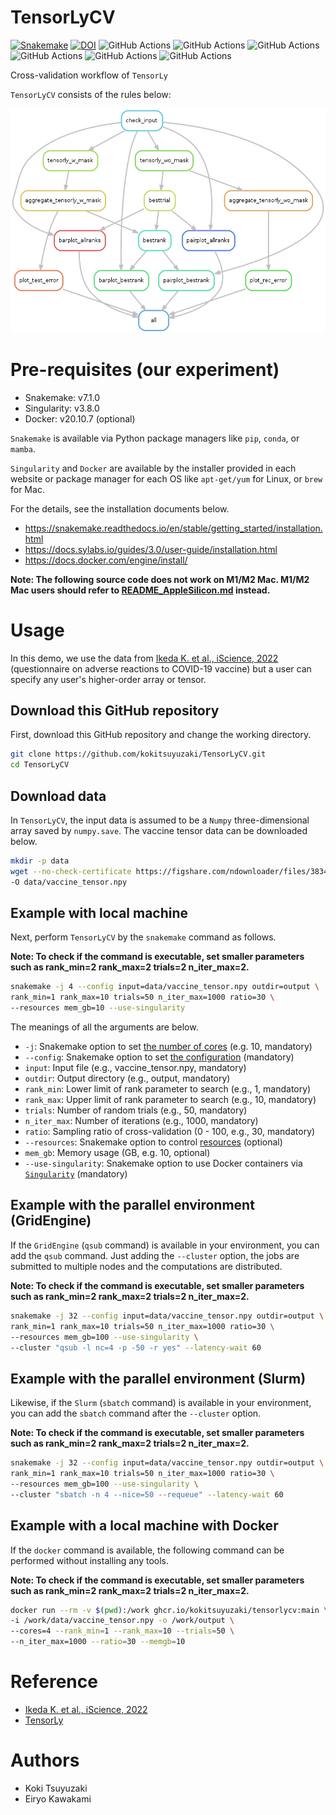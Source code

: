 # TensorLyCV

[![Snakemake](https://img.shields.io/badge/snakemake-≥6.0.5-brightgreen.svg)](https://snakemake.github.io)
[![DOI](https://zenodo.org/badge/571380791.svg)](https://zenodo.org/badge/latestdoi/571380791)
![GitHub Actions](https://github.com/kokitsuyuzaki/TensorLyCV/actions/workflows/build_test_push.yml/badge.svg)
![GitHub Actions](https://github.com/kokitsuyuzaki/TensorLyCV/actions/workflows/dockerrun1.yml/badge.svg)
![GitHub Actions](https://github.com/kokitsuyuzaki/TensorLyCV/actions/workflows/dockerrun2.yml/badge.svg)
![GitHub Actions](https://github.com/kokitsuyuzaki/TensorLyCV/actions/workflows/dockerrun3.yml/badge.svg)
![GitHub Actions](https://github.com/kokitsuyuzaki/TensorLyCV/actions/workflows/tensorlycv.yml/badge.svg)
![GitHub Actions](https://github.com/kokitsuyuzaki/TensorLyCV/actions/workflows/release-please.yml/badge.svg)

Cross-validation workflow of `TensorLy`

`TensorLyCV` consists of the rules below:

![](https://github.com/kokitsuyuzaki/TensorLyCV/blob/main/plot/dag.png?raw=true)

# Pre-requisites (our experiment)
- Snakemake: v7.1.0
- Singularity: v3.8.0
- Docker: v20.10.7 (optional)

`Snakemake` is available via Python package managers like `pip`, `conda`, or `mamba`.

`Singularity` and `Docker` are available by the installer provided in each website or package manager for each OS like `apt-get/yum` for Linux, or `brew` for Mac.

For the details, see the installation documents below.

- https://snakemake.readthedocs.io/en/stable/getting_started/installation.html
- https://docs.sylabs.io/guides/3.0/user-guide/installation.html
- https://docs.docker.com/engine/install/

**Note: The following source code does not work on M1/M2 Mac. M1/M2 Mac users should refer to [README_AppleSilicon.md](README_AppleSilicon.md) instead.**

# Usage

In this demo, we use the data from [Ikeda K. et al., iScience, 2022](https://www.sciencedirect.com/science/article/pii/S2589004222015097) (questionnaire on adverse reactions to COVID-19 vaccine) but a user can specify any user's higher-order array or tensor.

## Download this GitHub repository

First, download this GitHub repository and change the working directory.

```bash
git clone https://github.com/kokitsuyuzaki/TensorLyCV.git
cd TensorLyCV
```

## Download data

In `TensorLyCV`, the input data is assumed to be a `Numpy` three-dimensional array saved by `numpy.save`.
The vaccine tensor data can be downloaded below.

```bash
mkdir -p data
wget --no-check-certificate https://figshare.com/ndownloader/files/38344040 \
-O data/vaccine_tensor.npy
```

## Example with local machine

Next, perform `TensorLyCV` by the `snakemake` command as follows.

**Note: To check if the command is executable, set smaller parameters such as rank_min=2 rank_max=2 trials=2 n_iter_max=2.**

```bash
snakemake -j 4 --config input=data/vaccine_tensor.npy outdir=output \
rank_min=1 rank_max=10 trials=50 n_iter_max=1000 ratio=30 \
--resources mem_gb=10 --use-singularity
```

The meanings of all the arguments are below.

- `-j`: Snakemake option to set [the number of cores](https://snakemake.readthedocs.io/en/stable/executing/cli.html#useful-command-line-arguments) (e.g. 10, mandatory)
- `--config`: Snakemake option to set [the configuration](https://snakemake.readthedocs.io/en/stable/snakefiles/configuration.html) (mandatory)
- `input`: Input file (e.g., vaccine_tensor.npy, mandatory)
- `outdir`: Output directory (e.g., output, mandatory)
- `rank_min`: Lower limit of rank parameter to search (e.g., 1, mandatory)
- `rank_max`: Upper limit of rank parameter to search (e.g., 10, mandatory)
- `trials`: Number of random trials (e.g., 50, mandatory)
- `n_iter_max`: Number of iterations (e.g., 1000, mandatory)
- `ratio`: Sampling ratio of cross-validation (0 - 100, e.g., 30, mandatory)
- `--resources`: Snakemake option to control [resources](https://snakemake.readthedocs.io/en/stable/snakefiles/rules.html#resources) (optional)
- `mem_gb`: Memory usage (GB, e.g. 10, optional)
- `--use-singularity`: Snakemake option to use Docker containers via [`Singularity`](https://snakemake.readthedocs.io/en/stable/snakefiles/deployment.html) (mandatory)

## Example with the parallel environment (GridEngine)

If the `GridEngine` (`qsub` command) is available in your environment, you can add the `qsub` command. Just adding the `--cluster` option, the jobs are submitted to multiple nodes and the computations are distributed.

**Note: To check if the command is executable, set smaller parameters such as rank_min=2 rank_max=2 trials=2 n_iter_max=2.**

```bash
snakemake -j 32 --config input=data/vaccine_tensor.npy outdir=output \
rank_min=1 rank_max=10 trials=50 n_iter_max=1000 ratio=30 \
--resources mem_gb=100 --use-singularity \
--cluster "qsub -l nc=4 -p -50 -r yes" --latency-wait 60
```

## Example with the parallel environment (Slurm)

Likewise, if the `Slurm` (`sbatch` command) is available in your environment, you can add the `sbatch` command after the `--cluster` option.

**Note: To check if the command is executable, set smaller parameters such as rank_min=2 rank_max=2 trials=2 n_iter_max=2.**

```bash
snakemake -j 32 --config input=data/vaccine_tensor.npy outdir=output \
rank_min=1 rank_max=10 trials=50 n_iter_max=1000 ratio=30 \
--resources mem_gb=100 --use-singularity \
--cluster "sbatch -n 4 --nice=50 --requeue" --latency-wait 60
```

## Example with a local machine with Docker

If the `docker` command is available, the following command can be performed without installing any tools.

**Note: To check if the command is executable, set smaller parameters such as rank_min=2 rank_max=2 trials=2 n_iter_max=2.**

```bash
docker run --rm -v $(pwd):/work ghcr.io/kokitsuyuzaki/tensorlycv:main \
-i /work/data/vaccine_tensor.npy -o /work/output \
--cores=4 --rank_min=1 --rank_max=10 --trials=50 \
--n_iter_max=1000 --ratio=30 --memgb=10
```

# Reference
- [Ikeda K. et al., iScience, 2022](https://www.sciencedirect.com/science/article/pii/S2589004222015097)
- [TensorLy](http://tensorly.org/stable/index.html)

# Authors
- Koki Tsuyuzaki
- Eiryo Kawakami